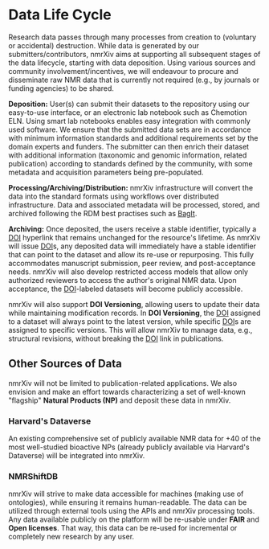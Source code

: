 # Data Life Cycle

Research data passes through many processes from creation to (voluntary or accidental) destruction. While data is generated by our submitters/contributors, nmrXiv aims at supporting all subsequent stages of the data lifecycle, starting with data deposition. Using various sources and community involvement/incentives, we will endeavour to procure and disseminate raw NMR data that is currently not required (e.g., by journals or funding agencies) to be shared. 



**Deposition:** User(s) can submit their datasets to the repository using our easy-to-use interface, or an electronic lab notebook such as Chemotion ELN. Using smart lab notebooks enables easy integration with commonly used software. We ensure that the submitted data sets are in accordance with minimum information standards and additional requirements set by the domain experts and funders. The submitter can then enrich their dataset with additional information (taxonomic and genomic information, related publication) according to standards defined by the community, with some metadata and acquisition parameters being pre-populated. 

**Processing/Archiving/Distribution:**
nmrXiv infrastructure will convert the data into the standard formats using workflows over distributed infrastructure. Data and associated metadata will be processed, stored, and archived following the RDM best practises such as [BagIt](https://tools.ietf.org/id/draft-kunze-bagit-16.html).


**Archiving:**
Once deposited, the users receive a stable identifier, typically a [DOI](https://www.doi.org/) hyperlink that remains unchanged for the resource's lifetime. As nmrXiv will issue [DOI](https://www.doi.org/)s, any deposited data will immediately have a stable identifier that can point to the dataset and allow its re-use or repurposing. This fully accommodates manuscript submission, peer review, and post-acceptance needs. nmrXiv will also develop restricted access models that allow only authorized reviewers to access the author's original NMR data. Upon acceptance, the [DOI](https://www.doi.org/)-labeled datasets will become publicly accessible.

nmrXiv will also support **DOI Versioning**, allowing users to update their data while maintaining modification records. In **DOI Versioning**, the [DOI](https://www.doi.org/) assigned to a dataset will always point to the latest version, while specific [DOI](https://www.doi.org/)s are assigned to specific versions. This will allow nmrXiv to manage data, e.g., structural revisions, without breaking the [DOI](https://www.doi.org/) link in publications.

## Other Sources of Data

nmrXiv will not be limited to publication-related applications. We also envision and make an effort towards characterizing a set of well-known "flagship" **Natural Products (NP)** and deposit these data in nmrXiv. 

### Harvard's Dataverse
An existing comprehensive set of publicly available NMR data for +40 of the most well-studied bioactive NPs (already publicly available via Harvard's Dataverse) will be integrated into nmrXiv.

### NMRShiftDB
nmrXiv will strive to make data accessible for machines (making use of ontologies), while ensuring it remains human-readable. The data can be utilized through external tools using the APIs and nmrXiv processing tools. Any data available publicly on the platform will be re-usable under **FAIR** and **Open licenses**. That way, this data can be re-used for incremental or completely new research by any user.



